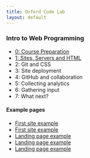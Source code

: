 ```yaml
---
title: Oxford Code Lab
layout: default
---
```


### Intro to Web Programming

* [0: Course Preparation](/hmwk00)
* [1: Sites, Servers and HTML](/ocl1)
* 2: Git and CSS
* 3: Site deployment
* 4: GitHub and collaboration
* 5: Collecting analytics
* 6: Gathering input
* 7: What next?


#### Example pages

* [First site example](http://chezjustin.com/)
* [First site example](http://www.nadidami.info/)
* [Landing page example](http://esmeraldabyberi.github.io/X-Files/index.html)
* [Landing page example](http://sophiedundovic.github.io/landing_page)
* [Landing page example](http://rosie-brigham.github.io/group_project/)